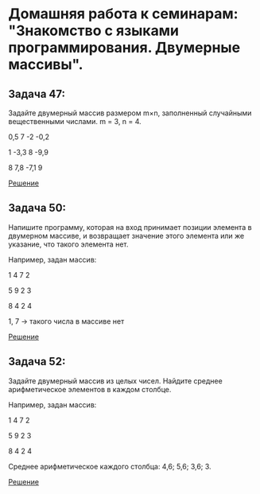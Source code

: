 # Домашняя работа к семинарам: "Знакомство с языками программирования. Двумерные массивы".

## Задача 47:

Задайте двумерный массив размером m×n, заполненный случайными вещественными числами. m = 3, n = 4.

0,5 7 -2 -0,2

1 -3,3 8 -9,9

8 7,8 -7,1 9

[Решение](https://github.com/fant0m23/Homework_C-_matrix/blob/main/Example47/Program.cs)

## Задача 50:

Напишите программу, которая на вход принимает позиции элемента в двумерном массиве, и возвращает значение этого элемента или же указание, что такого элемента нет.

Например, задан массив:

1 4 7 2

5 9 2 3

8 4 2 4

1, 7 -> такого числа в массиве нет

[Решение](https://github.com/fant0m23/Homework_C-_matrix/blob/main/Example50/Program.cs)

## Задача 52:

Задайте двумерный массив из целых чисел. Найдите среднее арифметическое элементов в каждом столбце.

Например, задан массив:

1 4 7 2

5 9 2 3

8 4 2 4

Среднее арифметическое каждого столбца: 4,6; 5,6; 3,6; 3.

[Решение](https://github.com/fant0m23/Homework_C-_matrix/blob/main/Example52/Program.cs)